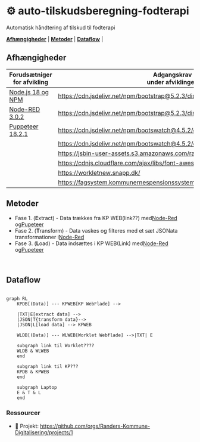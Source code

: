 # ⚙ auto-tilskudsberegning-fodterapi

Automatisk håndtering af tilskud til fodterapi

[**Afhængigheder**](#afhængigheder) | [**Metoder**](#metoder) | [**Dataflow**](#dataflow) |

## Afhængigheder

| Forudsætniger for afvikling                                                        | Adgangskrav<br />under afviklingen                                             | col3 |
| ----------------------------------------------------------------------------------- | ------------------------------------------------------------------------------ | ---- |
| [Node.js 18 og NPM](https://docs.npmjs.com/downloading-and-installing-node-js-and-npm) | https://cdn.jsdelivr.net/npm/bootstrap@5.2.3/dist/css/bootstrap.min.css        |      |
| [Node-RED 3.0.2](https://nodered.org/docs/getting-started/windows)                     | https://cdn.jsdelivr.net/npm/bootstrap@5.2.3/dist/js/bootstrap.bundle.min.js   |      |
| [Puppeteer 18.2.1](https://www.npmjs.com/package/puppeteer/v/18.2.1)                   | https://cdn.jsdelivr.net/npm/bootswatch@4.5.2/dist/sandstone/bootstrap.min.css |      |
|                                                                                     | https://cdn.jsdelivr.net/npm/bootswatch@4.5.2/dist/sandstone/bootstrap.min.css |      |
|                                                                                     | https://jsbin-user-assets.s3.amazonaws.com/rafaelcastrocouto/password.ttf      |      |
|                                                                                     | https://cdnjs.cloudflare.com/ajax/libs/font-awesome/6.2.1/css/all.min.css      |      |
|                                                                                     | https://workletnew.snapp.dk/                                                   |      |
|                                                                                     | https://fagsystem.kommunernespensionssystem.dk/spk-fagsystem/                  |      |


## Metoder

- Fase 1. (**E**xtract) - Data trækkes fra KP WEB(link??) med[Node-Red](https://nodered.org) og[Pupeteer](https://pptr.dev/)
- Fase 2. (**T**ransform) - Data vaskes og filteres med et sæt JSONata transformationer i[Node-Red](https://nodered.org)
- Fase 3. (**L**oad) - Data indsættes i KP WEB(Link) med[Node-Red](https://nodered.org) og[Pupeteer](https://pptr.dev/)

<br>

## Dataflow

```mermaid

graph RL
    KPDB[(Data)] --- KPWEB[KP WebFlade] --> 
  
    |TXT|E[extract data] -->
    |JSON|T{transform data}-->
    |JSON|L[load data] --> KPWEB

    WLDB[(Data)] --- WLWEB[Worklet Webflade] -->|TXT| E

    subgraph link til Worklet????
    WLDB & WLWEB
    end
  
    subgraph link til KP???
    KPDB & KPWEB
    end
  
    subgraph Laptop
    E & T & L
    end
```

### Ressourcer

- 🔗 Projekt: https://github.com/orgs/Randers-Kommune-Digitalisering/projects/1
